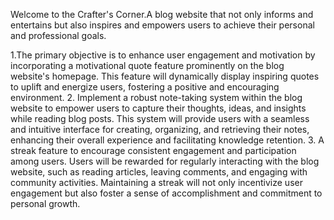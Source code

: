 Welcome to the Crafter's Corner.A blog website that not only informs and entertains but also inspires and empowers users to achieve their personal and professional goals.

1.The primary objective is to enhance user engagement and motivation by incorporating a motivational quote feature prominently on the blog website's homepage. This feature will dynamically display inspiring quotes to uplift and energize users, fostering a positive and encouraging environment.
2. Implement a robust note-taking system within the blog website to empower users to capture their thoughts, ideas, and insights while reading blog posts. This system will provide users with a seamless and intuitive interface for creating, organizing, and retrieving their notes, enhancing their overall experience and facilitating knowledge retention.
3. A streak feature to encourage consistent engagement and participation among users. Users will be rewarded for regularly interacting with the blog website, such as reading articles, leaving comments, and engaging with community activities. Maintaining a streak will not only incentivize user engagement but also foster a sense of accomplishment and commitment to personal growth.

